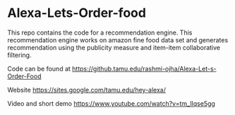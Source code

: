 # Alexa-Lets-Order-food

This repo contains the code for a recommendation engine. This recommendation engine works on amazon fine food data set and generates recommendation using the publicity measure and item-item collaborative filtering.

Code can be found at 
https://github.tamu.edu/rashmi-ojha/Alexa-Let-s-Order-Food 

Website 
https://sites.google.com/tamu.edu/hey-alexa/

Video and short demo
https://www.youtube.com/watch?v=tm_lIqse5gg

